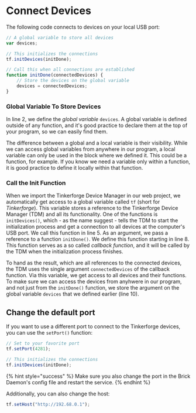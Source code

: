 # Connect Devices

The following code connects to devices on your local USB port:

```javascript
// A global variable to store all devices
var devices;

// This initializes the connections
tf.initDevices(initDone);

// Call this when all connections are established
function initDone(connectedDevices) {
    // Store the devices on the global variable
    devices = connectedDevices;
}
```

### Global Variable To Store Devices

In line 2, we define the _global variable_ `devices`. A global variable is defined outside of any function, and it's good practice to declare them at the top of your program, so we can easily find them.

The difference between a global and a local variable is their visibility. While we can access global variables from anywhere in our program, a local variable can only be used in the block where we defined it. This could be a function, for example. If you know we need a variable only within a function, it is good practice to define it locally within that function.

### Call the Init Function

When we import the Tinkerforge Device Manager in our web project, we automatically get access to a global variable called `tf` \(short for _Tinkerforge_\). This variable stores a reference to the Tinkerforge Device Manager \(TDM\) and all its functionality. One of the functions is `initDevices()`, which - as the name suggest - tells the TDM to start the initialization process and get a connection to all devices at the computer's USB port. We call this function in line 5. As an argument, we pass a reference to a function `initDone()`. We define this function starting in line 8. This function serves as a so called _callback function_, and it will be called by the TDM when the initialization process finishes.

To hand as the result, which are all references to the connected devices, the TDM uses the single argument `connectedDevices` of the callback function. Via this variable, we get access to all devices and their functions. To make sure we can access the devices from anyhwere in our program, and not just from the `initDone()` function, we store the argument on the global variable `devices` that we defined earlier \(line 10\).

## Change the default port

If you want to use a different port to connect to the Tinkerforge devices, you can use the `setPort()` function:

```javascript
// Set to your favorite port
tf.setPort(4281);

// This initializes the connections
tf.initDevices(initDone);
```

{% hint style="success" %}
Make sure you also change the port in the Brick Daemon's config file and restart the service.
{% endhint %}

Additionally, you can also change the host:

```javascript
tf.setHost("http://192.68.0.1");
```

